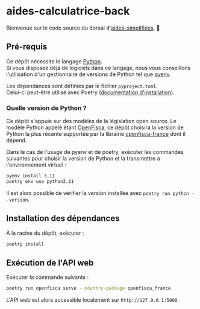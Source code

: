 # aides-calculatrice-back

Bienvenue sur le code source du dorsal d'[aides-simplifiées](https://beta.gouv.fr/startups/droit-data-gouv-fr-simulateurs-de-droits.html). 🙂

## Pré-requis

Ce dépôt nécessite le langage [Python](https://www.python.org).  
Si vous disposez déjà de logiciels dans ce langage, nous vous conseillons l'utilisation d'un gestionnaire de versions de Python tel que [pyenv](https://github.com/pyenv/pyenv).

Les dépendances sont définies par le fichier `pyproject.toml`.  
Celui-ci peut-être utilisé avec Poetry ([documentation d'installation](https://python-poetry.org/docs/#installation)). 

### Quelle version de Python ?

Ce dépôt s'appuie sur des modèles de la législation open source. Le modèle Python appelé étant [OpenFisca](https://openfisca.org/fr), ce dépôt choisira la version de Python la plus récente supportée par la librairie [openfisca-france](https://github.com/openfisca/openfisca-france) dont il dépend.

Dans le cas de l'usage de pyenv et de poetry, exécuter les commandes suivantes pour choisir la version de Python et la transmettre à l'environnement virtuel : 

```bash
pyenv install 3.11
poetry env use python3.11
```

Il est alors possible de vérifier la version installée avec `poetry run python --version`.

## Installation des dépendances

À la racine du dépôt, exécuter :

```bash
poetry install
```

## Exécution de l'API web

Exécuter la commande suivante :

```bash
poetry run openfisca serve --country-package openfisca_france
```

L'API web est alors accessible localement sur `http://127.0.0.1:5000`.
